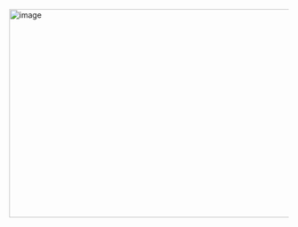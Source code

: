 <img width="625" height="376" alt="image" src="https://github.com/user-attachments/assets/49f6adb7-87ad-4db4-98bc-7e0bcc8e65c9" />
